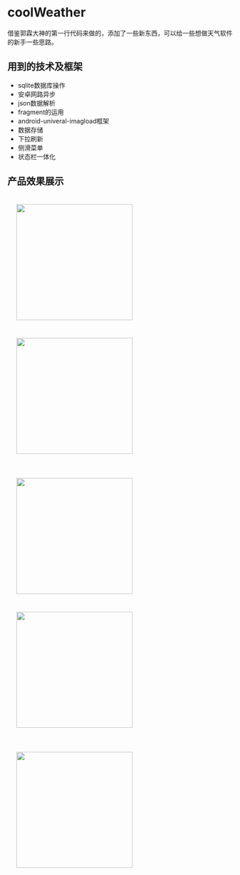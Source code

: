 # coolWeather
借鉴郭霖大神的第一行代码来做的，添加了一些新东西，可以给一些想做天气软件的新手一些思路。

## 用到的技术及框架 ##
- sqlite数据库操作
- 安卓网路异步
- json数据解析
- fragment的运用
- android-univeral-imagload框架
- 数据存储
- 下拉刷新
- 侧滑菜单
- 状态栏一体化

## 产品效果展示 ##
<style>
img{
width:260px;
margin:20px;
}
</style>
![](http://i.imgur.com/lEJ78kL.jpg)
![](http://i.imgur.com/ZKzljIJ.jpg)

![](http://i.imgur.com/M8UIHms.jpg)
![](http://i.imgur.com/8fFwy1l.jpg)

![](http://i.imgur.com/fDObEy8.jpg)